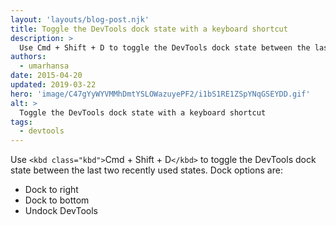```yaml
---
layout: 'layouts/blog-post.njk'
title: Toggle the DevTools dock state with a keyboard shortcut
description: >
  Use Cmd + Shift + D to toggle the DevTools dock state between the last two recently used states.
authors:
  - umarhansa
date: 2015-04-20
updated: 2019-03-22
hero: 'image/C47gYyWYVMMhDmtYSLOWazuyePF2/i1bS1RE1ZSpYNqGSEYDD.gif'
alt: >
  Toggle the DevTools dock state with a keyboard shortcut
tags:
  - devtools
---
```


Use `<kbd class="kbd">`Cmd + Shift + D`</kbd>` to toggle the DevTools dock state between the last two recently used states. Dock options are:

<ul>
  <li>Dock to right</li>
  <li>Dock to bottom</li>
  <li>Undock DevTools</li>
</ul>
